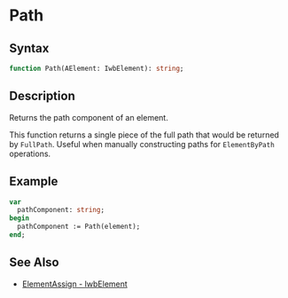 # Path

## Syntax

```pascal
function Path(AElement: IwbElement): string;
```

## Description

Returns the path component of an element.

This function returns a single piece of the full path that would be returned by `FullPath`. Useful when manually constructing paths for `ElementByPath` operations.

## Example

```pascal
var
  pathComponent: string;
begin
  pathComponent := Path(element);
end;
```

## See Also

- [ElementAssign - IwbElement](IwbElement_ElementAssign.md)
